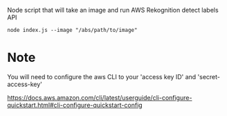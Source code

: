 Node script that will take an image and run AWS Rekognition detect labels API

``` node index.js --image "/abs/path/to/image" ```

# Note
You will need to configure the aws CLI to your 'access key ID' and 'secret-access-key'

https://docs.aws.amazon.com/cli/latest/userguide/cli-configure-quickstart.html#cli-configure-quickstart-config